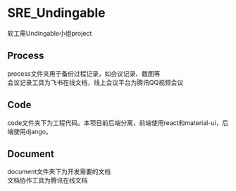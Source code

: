 # SRE_Undingable
软工需Undingable小组project<br>
## Process
process文件夹用于备份过程记录，如会议记录、截图等<br>
会议记录工具为飞书在线文档，线上会议平台为腾讯QQ视频会议
## Code
code文件夹下为工程代码。本项目前后端分离，前端使用react和material-ui，后端使用django。
## Document
document文件夹下为开发需要的文档<br>
文档协作工具为腾讯在线文档
